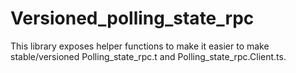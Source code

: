 Versioned_polling_state_rpc
===========================

This library exposes helper functions to make it easier to make stable/versioned
Polling_state_rpc.t and Polling_state_rpc.Client.ts.

